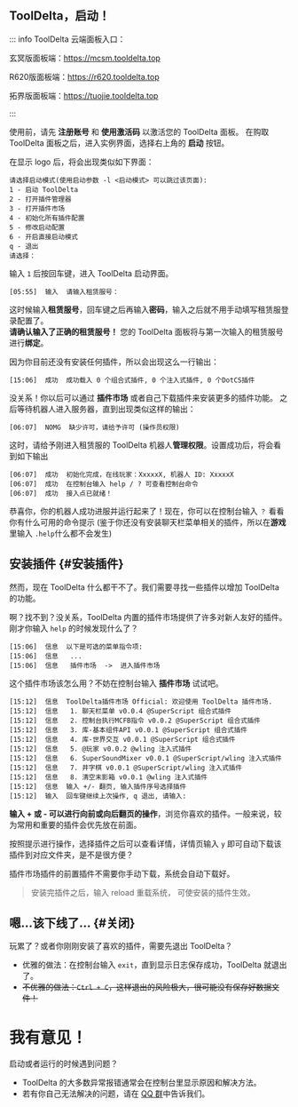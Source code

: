 ## ToolDelta，启动！


::: info ToolDelta 云端面板入口：

玄冥版面板端：https://mcsm.tooldelta.top

R620版面板端：https://r620.tooldelta.top  

拓界版面板端：https://tuojie.tooldelta.top

:::


使用前，请先 **注册账号** 和 **使用激活码** 以激活您的 ToolDelta 面板。
在购取 ToolDelta 面板之后，进入实例界面，选择右上角的 **启动** 按钮。


在显示 logo 后，将会出现类似如下界面：
```
请选择启动模式(使用启动参数 -l <启动模式> 可以跳过该页面):
1 - 启动 ToolDelta
2 - 打开插件管理器
3 - 打开插件市场
4 - 初始化所有插件配置
5 - 修改启动配置
6 - 开启直接启动模式
q - 退出
请选择：
```
输入 `1` 后按回车键，进入 ToolDelta 启动界面。

```
[05:55]  输入  请输入租赁服号：
```
这时候输入**租赁服号**，回车键之后再输入**密码**，输入之后就不用手动填写租赁服登录配置了。  
**请确认输入了正确的租赁服号！** 您的 ToolDelta 面板将与第一次输入的租赁服号进行**绑定**。

因为你目前还没有安装任何插件，所以会出现这么一行输出：
```
[15:06]  成功  成功载入 0 个组合式插件, 0 个注入式插件, 0 个DotCS插件
```

没关系！你以后可以通过 **插件市场** 或者自己下载插件来安装更多的插件功能。
之后等待机器人进入服务器，直到出现类似这样的输出：

```
[06:07]  NOMG  缺少许可，请给予许可 (操作员权限)
```

这时，请给予刚进入租赁服的 ToolDelta 机器人**管理权限**。设置成功后，将会看到如下输出

```
[06:07]  成功  初始化完成，在线玩家：XxxxxX, 机器人 ID: XxxxxX
[06:07]  成功  在控制台输入 help / ? 可查看控制台命令
[06:07]  成功  接入点已就绪！
```
恭喜你，你的机器人成功进服并运行起来了！现在，你可以在控制台输入 `？` 看看你有什么可用的命令提示 (鉴于你还没有安装聊天栏菜单相关的插件，所以在**游戏**里输入 `.help`什么都不会发生)

## 安装插件 {#安装插件}

然而，现在 ToolDelta 什么都干不了。我们需要寻找一些插件以增加 ToolDelta 的功能。

啊？找不到？没关系，ToolDelta 内置的插件市场提供了许多对新人友好的插件。刚才你输入 `help` 的时候发现什么了？
```
[15:06]  信息  以下是可选的菜单指令项:
[15:06]  信息   ...
[15:06]  信息   插件市场  ->  进入插件市场
```
这个插件市场该怎么用？不妨在控制台输入 **插件市场** 试试吧。
```
[15:12]  信息  ToolDelta插件市场 Official: 欢迎使用 ToolDelta 插件市场.
[15:12]  信息   1. 聊天栏菜单 v0.0.4 @SuperScript 组合式插件
[15:12]  信息   2. 控制台执行MCFB指令 v0.0.2 @SuperScript 组合式插件
[15:12]  信息   3. 库-基本组件API v0.0.1 @SuperScript 组合式插件
[15:12]  信息   4. 库-世界交互 v0.0.1 @SuperScript 组合式插件
[15:12]  信息   5. @玩家 v0.0.2 @wling 注入式插件
[15:12]  信息   6. SuperSoundMixer v0.0.1 @SuperScript/wling 注入式插件
[15:12]  信息   7. 井字棋 v0.0.1 @SuperScript/wling 注入式插件
[15:12]  信息   8. 清空末影箱 v0.0.1 @wling 注入式插件
[15:12]  信息  输入 +/- 翻页, 输入插件序号选择插件
[15:12]  输入  回车键继续上次操作, q 退出, 请输入:
```
**输入 + 或 - 可以进行向前或向后翻页的操作**，浏览你喜欢的插件。一般来说，较为常用和重要的插件会优先放在前面。

按照提示进行操作，选择插件之后可以查看详情，详情页输入 `y` 即可自动下载该插件到对应文件夹，是不是很方便？


插件市场插件的前置插件不需要你手动下载，系统会自动下载好。

> 安装完插件之后，输入 reload 重载系统， 可使安装的插件生效。

## 嗯...该下线了... {#关闭}

玩累了？或者你刚刚安装了喜欢的插件，需要先退出 ToolDelta？

- 优雅的做法：在控制台输入 `exit`，直到显示日志保存成功，ToolDelta 就退出了。
- ~~不优雅的做法：`Ctrl + C`，这样退出的风险极大，很可能没有保存好数据文件！~~

# 我有意见！

启动或者运行的时候遇到问题？
 - ToolDelta 的大多数异常报错通常会在控制台里显示原因和解决方法。
 - 若有你自己无法解决的问题，请在 [QQ 群](https://qm.qq.com/q/KVaz5VucEy)中告诉我们。
